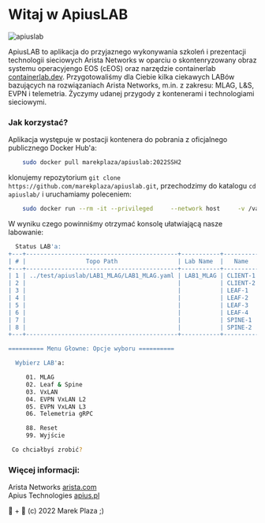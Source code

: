# Witaj w ApiusLAB  
![apiuslab](https://marekplaza.github.io/apiuslab/apiuslab.png)

ApiusLAB to aplikacja do przyjaznego wykonywania szkoleń i prezentacji technologii sieciowych Arista Networks w oparciu o skontenryzowany obraz systemu operacyjengo EOS (cEOS) oraz narzędzie containerlab [containerlab.dev](https://containerlab.dev). 
Przygotowaliśmy dla Ciebie kilka ciekawych LABów bazujących na rozwiązaniach Arista Networks, m.in. z zakresu: MLAG, L&S, EVPN i telemetria. Życzymy udanej przygody z kontenerami i technologiami sieciowymi.

### Jak korzystać?

Aplikacja występuje w postacji kontenera do pobrania z oficjalnego publicznego Docker Hub'a:

```bash
    sudo docker pull marekplaza/apiuslab:2022SSH2

```

klonujemy repozytorium `git clone https://github.com/marekplaza/apiuslab.git`, przechodzimy do katalogu `cd apiuslab/` i uruchamiamy poleceniem:

```bash
    sudo docker run --rm -it --privileged     --network host     -v /var/run/docker.sock:/var/run/docker.sock     -v /var/run/netns:/var/run/netns     -v /etc/hosts:/etc/hosts     --pid="host"     -v $(pwd):$(pwd)     -w $(pwd)  marekplaza/apiuslab:2022SSH

```

W wyniku czego powinniśmy otrzymać konsolę ułatwiającą nasze labowanie:

```bash
  Status LAB'a: 
+---+-------------------------------------------+-----------+----------+--------------+---------------------------------+------+---------+-------------------+--------------+
| # |                 Topo Path                 | Lab Name  |   Name   | Container ID |              Image              | Kind |  State  |   IPv4 Address    | IPv6 Address |
+---+-------------------------------------------+-----------+----------+--------------+---------------------------------+------+---------+-------------------+--------------+
| 1 | ../test/apiuslab/LAB1_MLAG/LAB1_MLAG.yaml | LAB1_MLAG | CLIENT-1 | 1832039eabec | marekplaza/ceos64-lab:4.27.1.1F | ceos | running | 172.100.100.1/24  | N/A          |
| 2 |                                           |           | CLIENT-2 | 034fa3b9b8b0 | marekplaza/ceos64-lab:4.27.1.1F | ceos | running | 172.100.100.2/24  | N/A          |
| 3 |                                           |           | LEAF-1   | f8e12dbcd101 | marekplaza/ceos64-lab:4.27.1.1F | ceos | running | 172.100.100.12/24 | N/A          |
| 4 |                                           |           | LEAF-2   | f125f9195ef5 | marekplaza/ceos64-lab:4.27.1.1F | ceos | running | 172.100.100.13/24 | N/A          |
| 5 |                                           |           | LEAF-3   | bd17d7473194 | marekplaza/ceos64-lab:4.27.1.1F | ceos | running | 172.100.100.14/24 | N/A          |
| 6 |                                           |           | LEAF-4   | 7de176deb149 | marekplaza/ceos64-lab:4.27.1.1F | ceos | running | 172.100.100.15/24 | N/A          |
| 7 |                                           |           | SPINE-1  | 7cc0f23c2897 | marekplaza/ceos64-lab:4.27.1.1F | ceos | running | 172.100.100.10/24 | N/A          |
| 8 |                                           |           | SPINE-2  | 63077f4f0964 | marekplaza/ceos64-lab:4.27.1.1F | ceos | running | 172.100.100.11/24 | N/A          |
+---+-------------------------------------------+-----------+----------+--------------+---------------------------------+------+---------+-------------------+--------------+

========== Menu Głowne: Opcje wyboru ==========

  Wybierz LAB'a:

     01. MLAG
     02. Leaf & Spine
     03. VxLAN
     04. EVPN VxLAN L2
     05. EVPN VxLAN L3
     06. Telemetria gRPC

     88. Reset
     99. Wyjście

 Co chciałbyś zrobić? 
```

### Więcej informacji:
Arista Networks [arista.com](https://arista.com) <br/>
Apius Technologies [apius.pl](https://apius.pl)   

🐳 + 🧪 (c) 2022 Marek Plaza ;)

